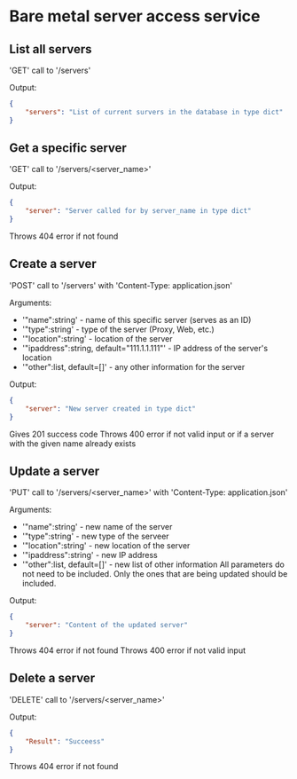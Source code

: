 # Bare metal server access service

## List all servers

'GET' call to '/servers'

Output:

```json
{
    "servers": "List of current survers in the database in type dict"
}
```

## Get a specific server

'GET' call to '/servers/<server_name>'

Output:

```json
{
    "server": "Server called for by server_name in type dict"
}
```
Throws 404 error if not found

## Create a server

'POST' call to '/servers' with 'Content-Type: application.json'

Arguments:
- '"name":string' - name of this specific server (serves as an ID)
- '"type":string' - type of the server (Proxy, Web, etc.)
- '"location":string' - location of the server
- '"ipaddress":string, default="111.1.1.111"' - IP address of the server's location
- '"other":list, default=[]' - any other information for the server

Output:

```json
{
    "server": "New server created in type dict"
}
```
Gives 201 success code
Throws 400 error if not valid input or if a server with the given name already exists

## Update a server

'PUT' call to '/servers/<server_name>' with 'Content-Type: application.json'

Arguments:
- '"name":string' - new name of the server
- '"type":string' - new type of the serveer
- '"location":string' - new location of the server
- '"ipaddress":string' - new IP address
- '"other":list, default=[]' - new list of other information
All parameters do not need to be included. Only the ones that are being updated should be included.

Output:

```json
{
    "server": "Content of the updated server"
}
```
Throws 404 error if not found
Throws 400 error if not valid input

## Delete a server

'DELETE' call to '/servers/<server_name>'

Output:

```json
{
    "Result": "Succeess"
}
```
Throws 404 error if not found



